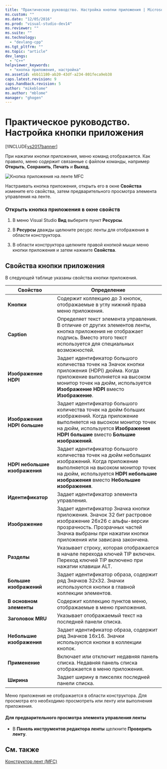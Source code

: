 ```yaml
---
title: "Практическое руководство. Настройка кнопки приложения | Microsoft Docs"
ms.custom: ""
ms.date: "12/05/2016"
ms.prod: "visual-studio-dev14"
ms.reviewer: ""
ms.suite: ""
ms.technology: 
  - "devlang-cpp"
ms.tgt_pltfrm: ""
ms.topic: "article"
dev_langs: 
  - "C++"
helpviewer_keywords: 
  - "кнопка приложения, настройка"
ms.assetid: ebb11180-ab20-43df-a234-801feca9eb38
caps.latest.revision: 9
caps.handback.revision: 5
author: "mikeblome"
ms.author: "mblome"
manager: "ghogen"
---
```

# Практическое руководство. Настройка кнопки приложения
[!INCLUDE[vs2017banner](../assembler/inline/includes/vs2017banner.md)]

При нажатии кнопки приложения, меню команд отображается.  Как правило, меню содержит связанные с файлом команды, например **Открыть**, **Сохранить**, **Печать** и **Выход**.  
  
 ![Кнопка приложения на ленте MFC](../mfc/media/application_button.png "Application\_Button")  
  
 Настраивать кнопка приложения, открыть его в окне **Свойства** измените его свойства, затем предварительного просмотра элемента управления на ленте.  
  
### Открыть кнопка приложения в окне свойств  
  
1.  В меню Visual Studio **Вид** выберите пункт **Ресурсы**.  
  
2.  В **Ресурсы** дважды щелкните ресурс ленты для отображения в области конструктора.  
  
3.  В области конструктора щелкните правой кнопкой мыши меню кнопки приложения и затем нажмите **Свойства**.  
  
## Свойства кнопки приложения  
 В следующей таблице указаны свойства кнопки приложения.  
  
|Свойство|Определение|  
|--------------|-----------------|  
|**Кнопки**|Содержит коллекцию до 3 кнопок, отображаемые в углу нижний права меню приложения.|  
|**Caption**|Определяет текст элемента управления.  В отличие от других элементов ленты, кнопка приложения не отображает подпись.  Вместо этого текст используется для специальных возможностей.|  
|**Изображение HDPI**|Задает идентификатор большого количества точек на Значок кнопки приложения \(HDPI\) дюйма.  Когда приложение выполняется на высоком монитор точек на дюйм, используется **Изображение HDPI** вместо **Изображение**.|  
|**Изображения HDPI большие**|Задает идентификатор большого количества точек на дюйм больших изображений.  Когда приложение выполняется на высоком монитор точек на дюйм, используется **Изображения HDPI большие** вместо **Большие изображений**.|  
|**HDPI небольшие изображения**|Задает идентификатор большого количества точек на дюйм небольших изображений.  Когда приложение выполняется на высоком монитор точек на дюйм, используется **HDPI небольшие изображения** вместо **Небольшие изображения**.|  
|**Идентификатор**|Задает идентификатор элемента управления.|  
|**Изображение**|Задает идентификатор Значка кнопки приложения.  Значок 32 бит растровое изображение 26x26 с альфы\-версии прозрачность.  Прозрачных частей Значка выбраны при нажатии кнопки приложения или зависана закончена.|  
|**Разделы**|Указывает строку, которая отображается в начале перехода ключей TIP включен.  Переход ключей TIP включено при нажатии клавиши ALT.|  
|**Большие изображений**|Задает идентификатор образа, содержит ряд Значков 32x32.  Значки используются кнопки в главной коллекции элементов.|  
|**В основном элементы**|Содержит коллекцию пунктов меню, отображаемые в меню приложения.|  
|**Заголовок MRU**|Указывает отображаемый текст на последней панели списка.|  
|**Небольшие изображения**|Задает идентификатор образа, содержит ряд Значков 16x16.  Значки используются кнопки в коллекции кнопок.|  
|**Применение**|Включает или отключит недавняя панель списка.  Недавняя панель списка отображается в меню приложения.|  
|**Ширина**|Задает ширину в пикселях последней панели списка.|  
  
 Меню приложения не отображается в области конструктора.  Для просмотра его необходимо просмотреть или ленту или выполнения приложения.  
  
#### Для предварительного просмотра элемента управления ленты  
  
-   В **Панель инструментов редактора ленты** щелкните **Проверить ленту**.  
  
## См. также  
 [Конструктор лент \(MFC\)](../mfc/ribbon-designer-mfc.md)
